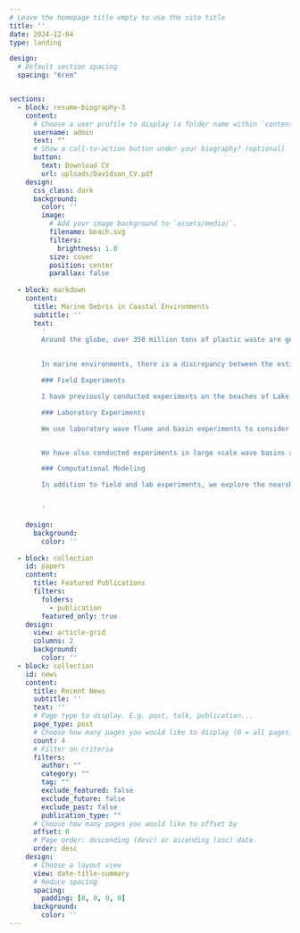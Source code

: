 ```yaml
---
# Leave the homepage title empty to use the site title
title: ''
date: 2024-12-04
type: landing

design:
  # Default section spacing
  spacing: "6rem"


sections:
  - block: resume-biography-3
    content:
      # Choose a user profile to display (a folder name within `content/authors/`)
      username: admin
      text: ""
      # Show a call-to-action button under your biography? (optional)
      button:
        text: Download CV
        url: uploads/Davidson_CV.pdf
    design:
      css_class: dark
      background:
        color: ''
        image:
          # Add your image background to `assets/media/`.
          filename: beach.svg
          filters:
            brightness: 1.0
          size: cover
          position: center
          parallax: false
  
  - block: markdown
    content:
      title: Marine Debris in Coastal Environments
      subtitle: ''
      text: 
        '
        Around the globe, over 350 million tons of plastic waste are generated each year (Geyer et al., 2017, _Sci. Adv._).  While plastic has significantly enhanced the human experience—reducing infection in the medical field and reducing vehicle emissions, for example—it also poses a major environmental challenge.  Plastic waste easily contaminates natural environments, particularly our lakes, rivers, and oceans.
        

        In marine environments, there is a discrepancy between the estimated amount of plastic entering the oceans and the amount currently accounted for.  We are working to understand the problem of [missing plastic](https://www.science.org/content/article/ninety-nine-percent-ocean-plastic-has-gone-missing) by studying how plastic debris interacts with shoreline environments.

        ### Field Experiments

        I have previously conducted experiments on the beaches of Lake Superior, focusing on the accumulation and burial of microplasitcs in beach sediments.  Our [2022 study](publication/1-davidson-microplastic-2022/) showed that individual characteristics of a beach were not strong predictors of microplastic pollution.  Instead, the combination of characteristics at individual beaches significantly influences the prediction of microplastic pollution.

        ### Laboratory Experiments

        We use laboratory wave flume and basin experiments to consider the focused impact of specific characteristics on particle beaching.  Our 39-meter-long wave flume at the Water Science and Engineering Lab at the University of Wisconsin-Madison has a custom-built [beach](project/Beach/) which we have used in several beaching experiments, including those published [in Flow, in 2023](publication/1-davidson-microplastic-2022/).


        We have also conducted experiments in large scale wave basins at the Queen&rsquo;s University Coastal Engineering Laboratory and the Oregon State University Hinsdale Wave Research Laboratory.  In these large scale experiments, we have been able to explore the impact of wave directionality on plastic particle beaching.

        ### Computational Modeling

        In addition to field and lab experiments, we explore the nearshore processes of marine debris transport through computational modeling.  We started with a simple, [1 dimensional model](publication/2-davidson-beaching-2023/), and have expanded the model to 2 dimensions with oblique incident waves.


        '

    design:
      background:
        color: ''
          
  - block: collection
    id: papers
    content:
      title: Featured Publications
      filters:
        folders:
          - publication
        featured_only: true
    design:
      view: article-grid
      columns: 2
      background:
        color: ''
  - block: collection
    id: news
    content:
      title: Recent News
      subtitle: ''
      text: ''
      # Page type to display. E.g. post, talk, publication...
      page_type: post
      # Choose how many pages you would like to display (0 = all pages)
      count: 4
      # Filter on criteria
      filters:
        author: ""
        category: ""
        tag: ""
        exclude_featured: false
        exclude_future: false
        exclude_past: false
        publication_type: ""
      # Choose how many pages you would like to offset by
      offset: 0
      # Page order: descending (desc) or ascending (asc) date.
      order: desc
    design:
      # Choose a layout view
      view: date-title-summary
      # Reduce spacing
      spacing:
        padding: [0, 0, 0, 0]
      background:
        color: ''
---
```

